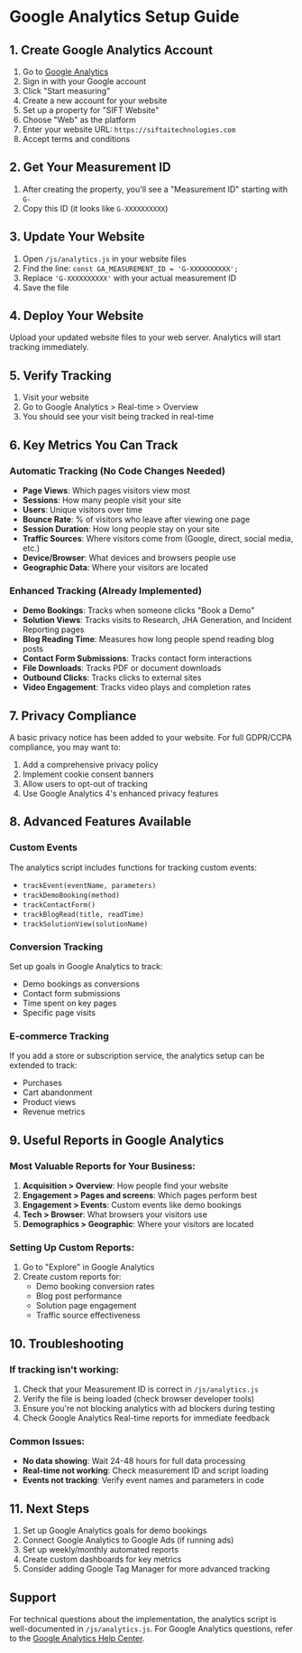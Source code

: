# Google Analytics Setup Guide

## 1. Create Google Analytics Account

1. Go to [Google Analytics](https://analytics.google.com/)
2. Sign in with your Google account
3. Click "Start measuring" 
4. Create a new account for your website
5. Set up a property for "SIFT Website"
6. Choose "Web" as the platform
7. Enter your website URL: `https://siftaitechnologies.com`
8. Accept terms and conditions

## 2. Get Your Measurement ID

1. After creating the property, you'll see a "Measurement ID" starting with `G-`
2. Copy this ID (it looks like `G-XXXXXXXXXX`)

## 3. Update Your Website

1. Open `/js/analytics.js` in your website files
2. Find the line: `const GA_MEASUREMENT_ID = 'G-XXXXXXXXXX';`
3. Replace `'G-XXXXXXXXXX'` with your actual measurement ID
4. Save the file

## 4. Deploy Your Website

Upload your updated website files to your web server. Analytics will start tracking immediately.

## 5. Verify Tracking

1. Visit your website
2. Go to Google Analytics > Real-time > Overview
3. You should see your visit being tracked in real-time

## 6. Key Metrics You Can Track

### Automatic Tracking (No Code Changes Needed)
- **Page Views**: Which pages visitors view most
- **Sessions**: How many people visit your site
- **Users**: Unique visitors over time
- **Bounce Rate**: % of visitors who leave after viewing one page
- **Session Duration**: How long people stay on your site
- **Traffic Sources**: Where visitors come from (Google, direct, social media, etc.)
- **Device/Browser**: What devices and browsers people use
- **Geographic Data**: Where your visitors are located

### Enhanced Tracking (Already Implemented)
- **Demo Bookings**: Tracks when someone clicks "Book a Demo"
- **Solution Views**: Tracks visits to Research, JHA Generation, and Incident Reporting pages
- **Blog Reading Time**: Measures how long people spend reading blog posts
- **Contact Form Submissions**: Tracks contact form interactions
- **File Downloads**: Tracks PDF or document downloads
- **Outbound Clicks**: Tracks clicks to external sites
- **Video Engagement**: Tracks video plays and completion rates

## 7. Privacy Compliance

A basic privacy notice has been added to your website. For full GDPR/CCPA compliance, you may want to:

1. Add a comprehensive privacy policy
2. Implement cookie consent banners
3. Allow users to opt-out of tracking
4. Use Google Analytics 4's enhanced privacy features

## 8. Advanced Features Available

### Custom Events
The analytics script includes functions for tracking custom events:
- `trackEvent(eventName, parameters)`
- `trackDemoBooking(method)`
- `trackContactForm()`
- `trackBlogRead(title, readTime)`
- `trackSolutionView(solutionName)`

### Conversion Tracking
Set up goals in Google Analytics to track:
- Demo bookings as conversions
- Contact form submissions
- Time spent on key pages
- Specific page visits

### E-commerce Tracking
If you add a store or subscription service, the analytics setup can be extended to track:
- Purchases
- Cart abandonment
- Product views
- Revenue metrics

## 9. Useful Reports in Google Analytics

### Most Valuable Reports for Your Business:
1. **Acquisition > Overview**: How people find your website
2. **Engagement > Pages and screens**: Which pages perform best
3. **Engagement > Events**: Custom events like demo bookings
4. **Tech > Browser**: What browsers your visitors use
5. **Demographics > Geographic**: Where your visitors are located

### Setting Up Custom Reports:
1. Go to "Explore" in Google Analytics
2. Create custom reports for:
   - Demo booking conversion rates
   - Blog post performance
   - Solution page engagement
   - Traffic source effectiveness

## 10. Troubleshooting

### If tracking isn't working:
1. Check that your Measurement ID is correct in `/js/analytics.js`
2. Verify the file is being loaded (check browser developer tools)
3. Ensure you're not blocking analytics with ad blockers during testing
4. Check Google Analytics Real-time reports for immediate feedback

### Common Issues:
- **No data showing**: Wait 24-48 hours for full data processing
- **Real-time not working**: Check measurement ID and script loading
- **Events not tracking**: Verify event names and parameters in code

## 11. Next Steps

1. Set up Google Analytics goals for demo bookings
2. Connect Google Analytics to Google Ads (if running ads)
3. Set up weekly/monthly automated reports
4. Create custom dashboards for key metrics
5. Consider adding Google Tag Manager for more advanced tracking

## Support

For technical questions about the implementation, the analytics script is well-documented in `/js/analytics.js`. For Google Analytics questions, refer to the [Google Analytics Help Center](https://support.google.com/analytics).